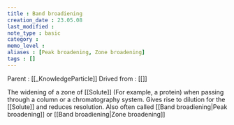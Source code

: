 ```yaml
---
title : Band broadiening
creation_date : 23.05.08
last_modified :
note_type : basic
category :
memo_level :
aliases : [Peak broadening, Zone broadening]
tags : []
---
```


Parent : [[_KnowledgeParticle]]
Drived from : [[]]

The widening of a zone of [[Solute]] (For example, a protein) when passing through a column or a chromatography system. Gives rise to dilution for the [[Solute]] and reduces resolution. Also often called [[Band broadiening|Peak broadening]] or [[Band broadiening|Zone broadening]] 